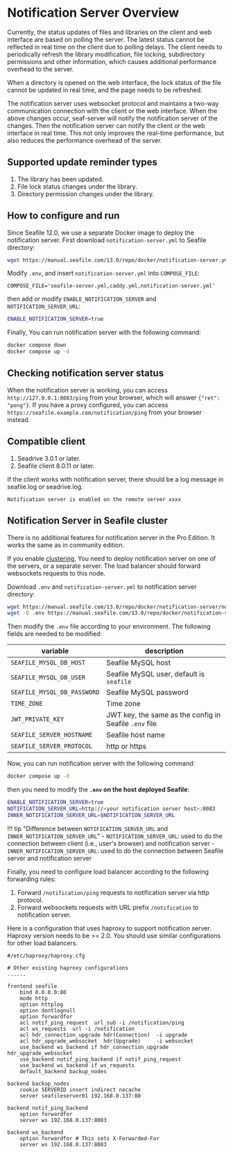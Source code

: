 # Notification Server Overview

Currently, the status updates of files and libraries on the client and web interface are based on polling the server. The latest status cannot be reflected in real time on the client due to polling delays. The client needs to periodically refresh the library modification, file locking, subdirectory permissions and other information, which causes additional performance overhead to the server.

When a directory is opened on the web interface, the lock status of the file cannot be updated in real time, and the page needs to be refreshed.

The notification server uses websocket protocol and maintains a two-way communication connection with the client or the web interface. When the above changes occur, seaf-server will notify the notification server of the changes. Then the notification server can notify the client or the web interface in real time. This not only improves the real-time performance, but also reduces the performance overhead of the server.

## Supported update reminder types

1. The library has been updated.
2. File lock status changes under the library.
3. Directory permission changes under the library.

## How to configure and run

Since Seafile 12.0, we use a separate Docker image to deploy the notification server. First download `notification-server.yml` to Seafile directory:

```sh
wget https://manual.seafile.com/13.0/repo/docker/notification-server.yml
```

Modify `.env`, and insert `notification-server.yml` into `COMPOSE_FILE`:

```env
COMPOSE_FILE='seafile-server.yml,caddy.yml,notification-server.yml'
```

then add or modify `ENABLE_NOTIFICATION_SERVER` and `NOTIFICATION_SERVER_URL`:

```sh
ENABLE_NOTIFICATION_SERVER=true
```

Finally, You can run notification server with the following command:

```sh
docker compose down
docker compose up -d
```

## Checking notification server status

When the notification server is working, you can access `http://127.0.0.1:8083/ping` from your browser, which will answer `{"ret": "pong"}`. If you have a proxy configured, you can access `https://seafile.example.com/notification/ping` from your browser instead.

## Compatible client

1. Seadrive 3.0.1 or later.
2. Seafile client 8.0.11 or later.

If the client works with notification server, there should be a log message in seafile.log or seadrive.log.

```
Notification server is enabled on the remote server xxxx
```

## Notification Server in Seafile cluster

There is no additional features for notification server in the Pro Edition. It works the same as in community edition.

If you enable [clustering](../setup_binary/cluster_deployment.md), You need to deploy notification server on one of the servers, or a separate server. The load balancer should forward websockets requests to this node.

Download `.env` and `notification-server.yml` to notification server directory:

```sh
wget https://manual.seafile.com/13.0/repo/docker/notification-server/notification-server.yml
wget -O .env https://manual.seafile.com/13.0/repo/docker/notification-server/env
```

Then modify the `.env` file according to your environment. The following fields are needed to be modified:

| variable               | description                                                                                                   |  
|------------------------|---------------------------------------------------------------------------------------------------------------|  
| `SEAFILE_MYSQL_DB_HOST`| Seafile MySQL host                                                                                            |  
| `SEAFILE_MYSQL_DB_USER`| Seafile MySQL user, default is `seafile`                                                                       |  
| `SEAFILE_MYSQL_DB_PASSWORD`| Seafile MySQL password                                                                                    |  
| `TIME_ZONE`            | Time zone                                                                                                     |  
| `JWT_PRIVATE_KEY`      | JWT key, the same as the config in Seafile `.env` file                                                         |  
| `SEAFILE_SERVER_HOSTNAME`| Seafile host name                                                                                           |  
| `SEAFILE_SERVER_PROTOCOL`| http or https                                                                                               |  

Now, you can run notification server with the following command:

```sh
docker compose up -d
```

then you need to modify the **`.env` on the host deployed Seafile**:

```sh
ENABLE_NOTIFICATION_SERVER=true
NOTIFICATION_SERVER_URL=http://<your notification server host>:8083
INNER_NOTIFICATION_SERVER_URL=$NOTIFICATION_SERVER_URL
```

!!! tip "Difference between `NOTIFICATION_SERVER_URL` and `INNER_NOTIFICATION_SERVER_URL`"
    - `NOTIFICATION_SERVER_URL`: used to do the connection between client (i.e., user's browser) and notification server
    - `INNER_NOTIFICATION_SERVER_URL`: used to do the connection between Seafile server and notification server

Finally, you need to configure load balancer according to the following forwarding rules:

1. Forward `/notification/ping` requests to notification server via http protocol.
2. Forward websockets requests with URL prefix `/notification` to notification server.

Here is a configuration that uses haproxy to support notification server. Haproxy version needs to be >= 2.0.
You should use similar configurations for other load balancers.

```
#/etc/haproxy/haproxy.cfg

# Other existing haproxy configurations
......

frontend seafile
    bind 0.0.0.0:80
    mode http
    option httplog
    option dontlognull
    option forwardfor
    acl notif_ping_request  url_sub -i /notification/ping
    acl ws_requests  url -i /notification
    acl hdr_connection_upgrade hdr(Connection)  -i upgrade
    acl hdr_upgrade_websocket  hdr(Upgrade)     -i websocket
    use_backend ws_backend if hdr_connection_upgrade hdr_upgrade_websocket
    use_backend notif_ping_backend if notif_ping_request
    use_backend ws_backend if ws_requests
    default_backend backup_nodes

backend backup_nodes
    cookie SERVERID insert indirect nocache
    server seafileserver01 192.168.0.137:80

backend notif_ping_backend
    option forwardfor
    server ws 192.168.0.137:8083

backend ws_backend
    option forwardfor # This sets X-Forwarded-For
    server ws 192.168.0.137:8083
```
